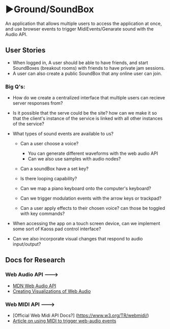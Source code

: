 # ▶️Ground/SoundBox

An application that allows multiple users to access the application at once, and use browser events to trigger MidiEvents/Genarate sound with the Audio API. 

## User Stories

* When logged in, A user should be able to have friends, and start SoundBoxes (breakout rooms) with friends to have private jam sessions.
* A user can also create a public SoundBox that any online user can join.

### Big Q's:

* How do we create a centralized interface that multiple users can recieve server responses from?

* Is it possible that the serve could be the site? how can we make it so that the client's instance of the service is linked with all other instances of the service?

* What types of sound events are available to us? 

  * Can a user choose a voice?
    - You can generate different waveforms with the web audio API
    - Can we also use samples with audio nodes?
  * Can a soundBox have a set key?
  * Is there looping capability?
  * Can we map a piano keyboard onto the computer's keyboard? 
  * Can we trigger modulation events with the arrow keys or trackpad?

  * Can a user apply effects to their chosen voice? can those be toggled with key commands?

* When accessing the app on a touch screen device, can we implement some sort of Kaoss pad control interface?

* Can we also incorporate visual changes that respond to audio input/output?

## Docs for Research

### Web Audio API --->

* [MDN Web Audio API](https://developer.mozilla.org/en-US/docs/Web/API/Web_Audio_API)
* [Creating Visualizations of Web Audio](https://developer.mozilla.org/en-US/docs/Web/API/Web_Audio_API/Visualizations_with_Web_Audio_API)

### Web MIDI API --->

* [Official Web Midi API Docs?] (https://www.w3.org/TR/webmidi/)
* [Article on using MIDI to trigger web-audio events](https://medium.com/swinginc/playing-with-midi-in-javascript-b6999f2913c3)



